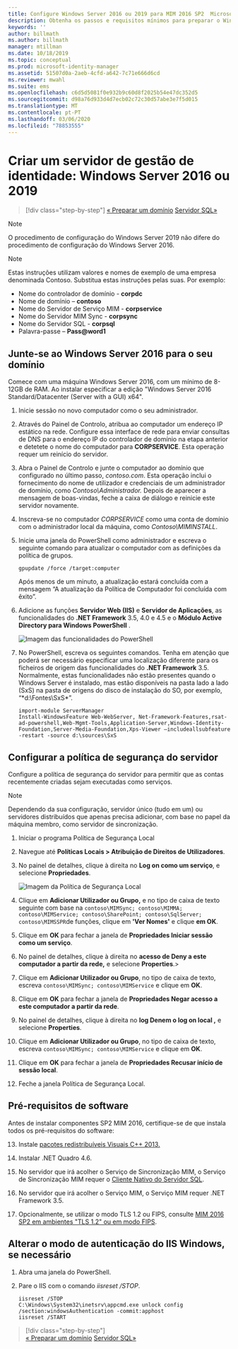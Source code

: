 ```yaml
---
title: Configure Windows Server 2016 ou 2019 para MIM 2016 SP2  Microsoft Docs
description: Obtenha os passos e requisitos mínimos para preparar o Windows Server 2016 ou 2019 para trabalhar com mim 2016 SP2.
keywords: ''
author: billmath
ms.author: billmath
manager: mtillman
ms.date: 10/18/2019
ms.topic: conceptual
ms.prod: microsoft-identity-manager
ms.assetid: 51507d0a-2aeb-4cfd-a642-7c71e666d6cd
ms.reviewer: mwahl
ms.suite: ems
ms.openlocfilehash: c6d5d5081f0e932b9c60d8f2025b54e47dc352d5
ms.sourcegitcommit: d98a76d933d4d7ecb02c72c30d57abe3e7f5d015
ms.translationtype: MT
ms.contentlocale: pt-PT
ms.lasthandoff: 03/06/2020
ms.locfileid: "78853555"
---
```

# <a name="set-up-an-identity-management-server-windows-server-2016-or-2019"></a>Criar um servidor de gestão de identidade: Windows Server 2016 ou 2019

> [!div class="step-by-step"]
> [« Preparar um domínio](preparing-domain.md)
> [Servidor SQL»](prepare-server-sql2016.md)
> 

> [!NOTE]
> O procedimento de configuração do Windows Server 2019 não difere do procedimento de configuração do Windows Server 2016.


> [!NOTE]
> Estas instruções utilizam valores e nomes de exemplo de uma empresa denominada Contoso. Substitua estas instruções pelas suas. Por exemplo:
> - Nome do controlador de domínio - **corpdc**
> - Nome de domínio – **contoso**
> - Nome do Servidor de Serviço MIM - **corpservice**
> - Nome do Servidor MIM Sync - **corpsync**
> - Nome do Servidor SQL - **corpsql**
> - Palavra-passe – <strong>Pass@word1</strong>

## <a name="join-windows-server-2016-to-your-domain"></a>Junte-se ao Windows Server 2016 para o seu domínio

Comece com uma máquina Windows Server 2016, com um mínimo de 8-12GB de RAM. Ao instalar especificar a edição "Windows Server 2016 Standard/Datacenter (Server with a GUI) x64".

1. Inicie sessão no novo computador como o seu administrador.

2. Através do Painel de Controlo, atribua ao computador um endereço IP estático na rede. Configure essa interface de rede para enviar consultas de DNS para o endereço IP do controlador de domínio na etapa anterior e detetete o nome do computador para **CORPSERVICE**.  Esta operação requer um reinício do servidor.

3. Abra o Painel de Controlo e junte o computador ao domínio que configurado no último passo, *contoso.com*.  Esta operação inclui o fornecimento do nome de utilizador e credenciais de um administrador de domínio, como *Contoso\Administrador.*  Depois de aparecer a mensagem de boas-vindas, feche a caixa de diálogo e reinicie este servidor novamente.

4. Inscreva-se no computador *CORPSERVICE* como uma conta de domínio com o administrador local da máquina, como *Contoso\MIMINSTALL*.


5. Inicie uma janela do PowerShell como administrador e escreva o seguinte comando para atualizar o computador com as definições da política de grupos.

    ```
    gpupdate /force /target:computer
    ```

    Após menos de um minuto, a atualização estará concluída com a mensagem “A atualização da Política de Computador foi concluída com êxito”.

6. Adicione as funções **Servidor Web (IIS)** e **Servidor de Aplicações**, as funcionalidades do **.NET Framework** 3.5, 4.0 e 4.5 e o **Módulo Active Directory para Windows PowerShell** .

    ![Imagem das funcionalidades do PowerShell](media/MIM-DeployWS2.png)

7. No PowerShell, escreva os seguintes comandos. Tenha em atenção que poderá ser necessário especificar uma localização diferente para os ficheiros de origem das funcionalidades do **.NET Framework** 3.5. Normalmente, estas funcionalidades não estão presentes quando o Windows Server é instalado, mas estão disponíveis na pasta lado a lado (SxS) na pasta de origens do disco de instalação do SO, por exemplo, “*d:\Fontes\SxS\*”.

    ```
    import-module ServerManager
    Install-WindowsFeature Web-WebServer, Net-Framework-Features,rsat-ad-powershell,Web-Mgmt-Tools,Application-Server,Windows-Identity-Foundation,Server-Media-Foundation,Xps-Viewer –includeallsubfeature -restart -source d:\sources\SxS
    ```

## <a name="configure-the-server-security-policy"></a>Configurar a política de segurança do servidor

Configure a política de segurança do servidor para permitir que as contas recentemente criadas sejam executadas como serviços.
> [!NOTE] 
> Dependendo da sua configuração, servidor único (tudo em um) ou servidores distribuídos que apenas precisa adicionar, com base no papel da máquina membro, como servidor de sincronização. 

1. Iniciar o programa Política de Segurança Local

2. Navegue até **Políticas Locais > Atribuição de Direitos de Utilizadores**.

3. No painel de detalhes, clique à direita no **Log on como um serviço**, e selecione **Propriedades**.

    ![Imagem da Política de Segurança Local](media/MIM-DeployWS3.png)

4. Clique em **Adicionar Utilizador ou Grupo,** e no tipo de caixa de texto seguinte com base na `contoso\MIMSync; contoso\MIMMA; contoso\MIMService; contoso\SharePoint; contoso\SqlServer; contoso\MIMSSPR`de funções, clique em **'Ver Nomes'** e clique **em OK**.

5. Clique em **OK** para fechar a janela de **Propriedades Iniciar sessão como um serviço**.

6.  No painel de detalhes, clique à direita no **acesso de Deny a este computador a partir da rede,** e selecione **Properties**.>

7. Clique em **Adicionar Utilizador ou Grupo**, no tipo de caixa de texto, escreva `contoso\MIMSync; contoso\MIMService` e clique em **OK**.

8. Clique em **OK** para fechar a janela de **Propriedades Negar acesso a este computador a partir da rede**.

9. No painel de detalhes, clique à direita no **log Denem o log on local ,** e selecione **Properties**.

10. Clique em **Adicionar Utilizador ou Grupo**, no tipo de caixa de texto, escreva `contoso\MIMSync; contoso\MIMService` e clique em **OK**.

11. Clique em **OK** para fechar a janela de **Propriedades Recusar início de sessão local**.

12. Feche a janela Política de Segurança Local.

## <a name="software-prerequisites"></a>Pré-requisitos de software

Antes de instalar componentes SP2 MIM 2016, certifique-se de que instala todos os pré-requisitos do software:

13. Instale [pacotes redistribuíveis Visuais C++ 2013.](https://www.microsoft.com/download/details.aspx?id=40784)

14. Instalar .NET Quadro 4.6.

15. No servidor que irá acolher o Serviço de Sincronização MIM, o Serviço de Sincronização MIM requer o [Cliente Nativo do Servidor SQL](https://www.microsoft.com/download/details.aspx?id=50402).

16. No servidor que irá acolher o Serviço MIM, o Serviço MIM requer .NET Framework 3.5.

17. Opcionalmente, se utilizar o modo TLS 1.2 ou FIPS, consulte [MIM 2016 SP2 em ambientes "TLS 1.2" ou em modo FIPS](preparing-tls.md).

## <a name="change-the-iis-windows-authentication-mode-if-needed"></a>Alterar o modo de autenticação do IIS Windows, se necessário

1.  Abra uma janela do PowerShell.

2.  Pare o IIS com o comando *iisreset /STOP*.

    ```
    iisreset /STOP
    C:\Windows\System32\inetsrv\appcmd.exe unlock config /section:windowsAuthentication -commit:apphost
    iisreset /START
    ```

> [!div class="step-by-step"]  
> [« Preparar um domínio](preparing-domain.md)
> [Servidor SQL»](prepare-server-sql2016.md)
